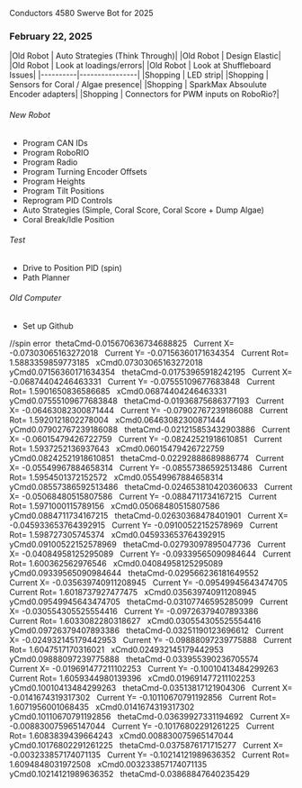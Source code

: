 Conductors 4580 Swerve Bot for 2025

### February 22, 2025

|Old Robot | Auto Strategies (Think Through)|
|Old Robot | Design Elastic|
|Old Robot | Look at loadings/errors|
|Old Robot | Look at Shuffleboard Issues|
|----------|----------------|
|Shopping |  LED strip|
|Shopping | Sensors for Coral / Algae presence|
|Shopping | SparkMax Absoulute Encoder adapters|
|Shopping | Connectors for PWM inputs on RoboRio?|

###### New Robot
- Program CAN IDs
- Program RoboRIO
- Program Radio
- Program Turning Encoder Offsets
- Program Heights
- Program Tilt Positions
- Reprogram PID Controls
- Auto Strategies (Simple, Coral Score, Coral Score + Dump Algae)
- Coral Break/Idle Position

###### Test
- Drive to Position PID (spin)
- Path Planner

###### Old Computer
- Set up Github




//spin error
﻿﻿﻿﻿﻿﻿﻿ thetaCmd-0.015670636734688825 ﻿
﻿﻿﻿﻿﻿﻿ Current X= -0.07303065163272018 ﻿
﻿﻿﻿﻿﻿﻿ Current Y= -0.07156360171634354 ﻿
﻿﻿﻿﻿﻿﻿ Current Rot= 1.5883359859773185 ﻿
﻿﻿﻿﻿﻿﻿ xCmd0.07303065163272018 ﻿
﻿﻿﻿﻿﻿﻿ yCmd0.07156360171634354 ﻿
﻿﻿﻿﻿﻿﻿ thetaCmd-0.01753965918242195 ﻿
﻿﻿﻿﻿﻿﻿ Current X= -0.06874404246463331 ﻿
﻿﻿﻿﻿﻿﻿ Current Y= -0.07555109677683848 ﻿
﻿﻿﻿﻿﻿﻿ Current Rot= 1.5901650836586685 ﻿
﻿﻿﻿﻿﻿﻿ xCmd0.06874404246463331 ﻿
﻿﻿﻿﻿﻿﻿ yCmd0.07555109677683848 ﻿
﻿﻿﻿﻿﻿﻿ thetaCmd-0.01936875686377193 ﻿
﻿﻿﻿﻿﻿﻿ Current X= -0.06463082300871444 ﻿
﻿﻿﻿﻿﻿﻿ Current Y= -0.07902767239186088 ﻿
﻿﻿﻿﻿﻿﻿ Current Rot= 1.5920121802278004 ﻿
﻿﻿﻿﻿﻿﻿ xCmd0.06463082300871444 ﻿
﻿﻿﻿﻿﻿﻿ yCmd0.07902767239186088 ﻿
﻿﻿﻿﻿﻿﻿ thetaCmd-0.021215853432903886 ﻿
﻿﻿﻿﻿﻿﻿ Current X= -0.06015479426722759 ﻿
﻿﻿﻿﻿﻿﻿ Current Y= -0.08242521918610851 ﻿
﻿﻿﻿﻿﻿﻿ Current Rot= 1.5937252136937643 ﻿
﻿﻿﻿﻿﻿﻿ xCmd0.06015479426722759 ﻿
﻿﻿﻿﻿﻿﻿ yCmd0.08242521918610851 ﻿
﻿﻿﻿﻿﻿﻿ thetaCmd-0.02292888689886774 ﻿
﻿﻿﻿﻿﻿﻿ Current X= -0.05549967884658314 ﻿
﻿﻿﻿﻿﻿﻿ Current Y= -0.08557386592513486 ﻿
﻿﻿﻿﻿﻿﻿ Current Rot= 1.5954501372152572 ﻿
﻿﻿﻿﻿﻿﻿ xCmd0.05549967884658314 ﻿
﻿﻿﻿﻿﻿﻿ yCmd0.08557386592513486 ﻿
﻿﻿﻿﻿﻿﻿ thetaCmd-0.024653810420360633 ﻿
﻿﻿﻿﻿﻿﻿ Current X= -0.05068480515807586 ﻿
﻿﻿﻿﻿﻿﻿ Current Y= -0.0884711734167215 ﻿
﻿﻿﻿﻿﻿﻿ Current Rot= 1.5971000115789156 ﻿
﻿﻿﻿﻿﻿﻿ xCmd0.05068480515807586 ﻿
﻿﻿﻿﻿﻿﻿ yCmd0.0884711734167215 ﻿
﻿﻿﻿﻿﻿﻿ thetaCmd-0.02630368478401901 ﻿
﻿﻿﻿﻿﻿﻿ Current X= -0.045933653764392915 ﻿
﻿﻿﻿﻿﻿﻿ Current Y= -0.09100522152578969 ﻿
﻿﻿﻿﻿﻿﻿ Current Rot= 1.598727305745374 ﻿
﻿﻿﻿﻿﻿﻿ xCmd0.045933653764392915 ﻿
﻿﻿﻿﻿﻿﻿ yCmd0.09100522152578969 ﻿
﻿﻿﻿﻿﻿﻿ thetaCmd-0.02793097895047736 ﻿
﻿﻿﻿﻿﻿﻿ Current X= -0.04084958125295089 ﻿
﻿﻿﻿﻿﻿﻿ Current Y= -0.09339565090984644 ﻿
﻿﻿﻿﻿﻿﻿ Current Rot= 1.600362562976546 ﻿
﻿﻿﻿﻿﻿﻿ xCmd0.04084958125295089 ﻿
﻿﻿﻿﻿﻿﻿ yCmd0.09339565090984644 ﻿
﻿﻿﻿﻿﻿﻿ thetaCmd-0.029566236181649552 ﻿
﻿﻿﻿﻿﻿﻿ Current X= -0.035639740911208945 ﻿
﻿﻿﻿﻿﻿﻿ Current Y= -0.09549945643474705 ﻿
﻿﻿﻿﻿﻿﻿ Current Rot= 1.6018737927477475 ﻿
﻿﻿﻿﻿﻿﻿ xCmd0.035639740911208945 ﻿
﻿﻿﻿﻿﻿﻿ yCmd0.09549945643474705 ﻿
﻿﻿﻿﻿﻿﻿ thetaCmd-0.03107746595285099 ﻿
﻿﻿﻿﻿﻿﻿ Current X= -0.030554305525554416 ﻿
﻿﻿﻿﻿﻿﻿ Current Y= -0.09726379407893386 ﻿
﻿﻿﻿﻿﻿﻿ Current Rot= 1.6033082280318627 ﻿
﻿﻿﻿﻿﻿﻿ xCmd0.030554305525554416 ﻿
﻿﻿﻿﻿﻿﻿ yCmd0.09726379407893386 ﻿
﻿﻿﻿﻿﻿﻿ thetaCmd-0.03251190123696612 ﻿
﻿﻿﻿﻿﻿﻿ Current X= -0.024932145179442953 ﻿
﻿﻿﻿﻿﻿﻿ Current Y= -0.09888097239775888 ﻿
﻿﻿﻿﻿﻿﻿ Current Rot= 1.6047517170316021 ﻿
﻿﻿﻿﻿﻿﻿ xCmd0.024932145179442953 ﻿
﻿﻿﻿﻿﻿﻿ yCmd0.09888097239775888 ﻿
﻿﻿﻿﻿﻿﻿ thetaCmd-0.033955390236705574 ﻿
﻿﻿﻿﻿﻿﻿ Current X= -0.019691477211102253 ﻿
﻿﻿﻿﻿﻿﻿ Current Y= -0.10010413484299263 ﻿
﻿﻿﻿﻿﻿﻿ Current Rot= 1.6059344980139396 ﻿
﻿﻿﻿﻿﻿﻿ xCmd0.019691477211102253 ﻿
﻿﻿﻿﻿﻿﻿ yCmd0.10010413484299263 ﻿
﻿﻿﻿﻿﻿﻿ thetaCmd-0.03513817121904306 ﻿
﻿﻿﻿﻿﻿﻿ Current X= -0.0141674319317302 ﻿
﻿﻿﻿﻿﻿﻿ Current Y= -0.10110670791192856 ﻿
﻿﻿﻿﻿﻿﻿ Current Rot= 1.6071956001068435 ﻿
﻿﻿﻿﻿﻿﻿ xCmd0.0141674319317302 ﻿
﻿﻿﻿﻿﻿﻿ yCmd0.10110670791192856 ﻿
﻿﻿﻿﻿﻿﻿ thetaCmd-0.03639927331194692 ﻿
﻿﻿﻿﻿﻿﻿ Current X= -0.008830075965147044 ﻿
﻿﻿﻿﻿﻿﻿ Current Y= -0.10176802291261225 ﻿
﻿﻿﻿﻿﻿﻿ Current Rot= 1.6083839439664243 ﻿
﻿﻿﻿﻿﻿﻿ xCmd0.008830075965147044 ﻿
﻿﻿﻿﻿﻿﻿ yCmd0.10176802291261225 ﻿
﻿﻿﻿﻿﻿﻿ thetaCmd-0.0375876171715277 ﻿
﻿﻿﻿﻿﻿﻿ Current X= -0.003233857174071135 ﻿
﻿﻿﻿﻿﻿﻿ Current Y= -0.10214121989636352 ﻿
﻿﻿﻿﻿﻿﻿ Current Rot= 1.6094848031972508 ﻿
﻿﻿﻿﻿﻿﻿ xCmd0.003233857174071135 ﻿
﻿﻿﻿﻿﻿﻿ yCmd0.10214121989636352 ﻿
﻿﻿﻿﻿﻿﻿ thetaCmd-0.03868847640235429 ﻿

